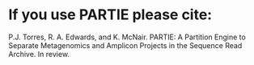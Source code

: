 # If you use PARTIE please cite:

P.J. Torres, R. A. Edwards, and K. McNair. PARTIE: A Partition Engine to Separate Metagenomics and Amplicon Projects in the Sequence Read Archive. In review.



